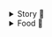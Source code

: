 <details>
  <summary> Story 🐜 </summary> 
  1. first 🍀
    
  2. why 💮
    
  3. just 🌞
     1. love 🌔
    
     2. predestined relationship 🐈‍⬛
</details>
<details>   
  <summary> Food 🥘</summary>
  1. fried egg 🍳
   
  2. fried potatoes 🥔
   
  3. meat 🍖
</details>
